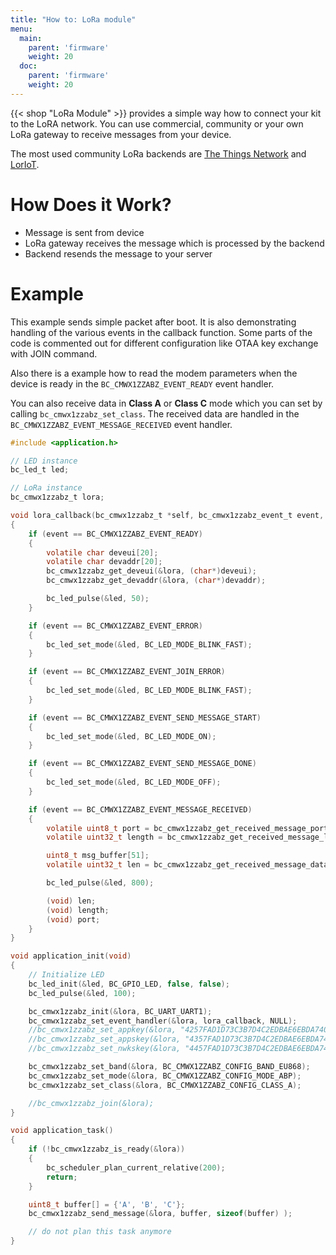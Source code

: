 ```yaml
---
title: "How to: LoRa module"
menu:
  main:
    parent: 'firmware'
    weight: 20
  doc:
    parent: 'firmware'
    weight: 20
---
```


{{< shop "LoRa Module" >}} provides a simple way how to connect your kit to the LoRA network. You can use commercial, community or your own LoRa gateway to receive messages from your device.

The most used community LoRa backends are [The Things Network](https://www.thethingsnetwork.org/) and [LorIoT](https://www.loriot.io/).

# How Does it Work?
- Message is sent from device
- LoRa gateway receives the message which is processed by the backend
- Backend resends the message to your server

# Example

This example sends simple packet after boot. It is also demonstrating handling of the various events in the callback function.
Some parts of the code is commented out for different configuration like OTAA key exchange with JOIN command.

Also there is a example how to read the modem parameters when the device is ready in the `BC_CMWX1ZZABZ_EVENT_READY` event handler.

You can also receive data in **Class A** or **Class C** mode which you can set by calling `bc_cmwx1zzabz_set_class`.
The received data are handled in the `BC_CMWX1ZZABZ_EVENT_MESSAGE_RECEIVED` event handler.

```c
#include <application.h>

// LED instance
bc_led_t led;

// LoRa instance
bc_cmwx1zzabz_t lora;

void lora_callback(bc_cmwx1zzabz_t *self, bc_cmwx1zzabz_event_t event, void *event_param)
{
    if (event == BC_CMWX1ZZABZ_EVENT_READY)
    {
        volatile char deveui[20];
        volatile char devaddr[20];
        bc_cmwx1zzabz_get_deveui(&lora, (char*)deveui);
        bc_cmwx1zzabz_get_devaddr(&lora, (char*)devaddr);

        bc_led_pulse(&led, 50);
    }

    if (event == BC_CMWX1ZZABZ_EVENT_ERROR)
    {
        bc_led_set_mode(&led, BC_LED_MODE_BLINK_FAST);
    }

    if (event == BC_CMWX1ZZABZ_EVENT_JOIN_ERROR)
    {
        bc_led_set_mode(&led, BC_LED_MODE_BLINK_FAST);
    }

    if (event == BC_CMWX1ZZABZ_EVENT_SEND_MESSAGE_START)
    {
        bc_led_set_mode(&led, BC_LED_MODE_ON);
    }

    if (event == BC_CMWX1ZZABZ_EVENT_SEND_MESSAGE_DONE)
    {
        bc_led_set_mode(&led, BC_LED_MODE_OFF);
    }

    if (event == BC_CMWX1ZZABZ_EVENT_MESSAGE_RECEIVED)
    {
        volatile uint8_t port = bc_cmwx1zzabz_get_received_message_port(self);
        volatile uint32_t length = bc_cmwx1zzabz_get_received_message_length(self);

        uint8_t msg_buffer[51];
        volatile uint32_t len = bc_cmwx1zzabz_get_received_message_data(self, msg_buffer, sizeof(msg_buffer));

        bc_led_pulse(&led, 800);

        (void) len;
        (void) length;
        (void) port;
    }
}

void application_init(void)
{
    // Initialize LED
    bc_led_init(&led, BC_GPIO_LED, false, false);
    bc_led_pulse(&led, 100);

    bc_cmwx1zzabz_init(&lora, BC_UART_UART1);
    bc_cmwx1zzabz_set_event_handler(&lora, lora_callback, NULL);
    //bc_cmwx1zzabz_set_appkey(&lora, "4257FAD1D73C3B7D4C2EDBAE6EBDA740");
    //bc_cmwx1zzabz_set_appskey(&lora, "4357FAD1D73C3B7D4C2EDBAE6EBDA740");
    //bc_cmwx1zzabz_set_nwkskey(&lora, "4457FAD1D73C3B7D4C2EDBAE6EBDA740");

    bc_cmwx1zzabz_set_band(&lora, BC_CMWX1ZZABZ_CONFIG_BAND_EU868);
    bc_cmwx1zzabz_set_mode(&lora, BC_CMWX1ZZABZ_CONFIG_MODE_ABP);
    bc_cmwx1zzabz_set_class(&lora, BC_CMWX1ZZABZ_CONFIG_CLASS_A);

    //bc_cmwx1zzabz_join(&lora);
}

void application_task()
{
    if (!bc_cmwx1zzabz_is_ready(&lora))
    {
        bc_scheduler_plan_current_relative(200);
        return;
    }

    uint8_t buffer[] = {'A', 'B', 'C'};
    bc_cmwx1zzabz_send_message(&lora, buffer, sizeof(buffer) );

    // do not plan this task anymore
}

```
